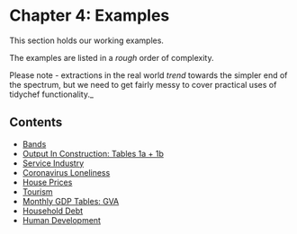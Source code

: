 # Chapter 4: Examples

This section holds our working examples.

The examples are listed in a _rough_ order of complexity.

Please note - extractions in the real world _trend_ towards the simpler end of the spectrum, but we need to get fairly messy to cover practical uses of tidychef functionality._ 

## Contents

- [Bands](./examples/bands.ipynb)
- [Output In Construction: Tables 1a + 1b](./examples/oic-table.ipynb)
- [Service Industry](./examples/service-industry.ipynb)
- [Coronavirus Loneliness](./examples/cornavavirus-loneliness.ipynb)
- [House Prices](./examples/house-prices.ipynb)
- [Tourism](./examples/tourism.ipynb)
- [Monthly GDP Tables: GVA](./examples/monthly-gdp-tables.ipynb)
- [Household Debt](./examples/household-debt.ipynb)
- [Human Development](./examples/human-development.ipynb)